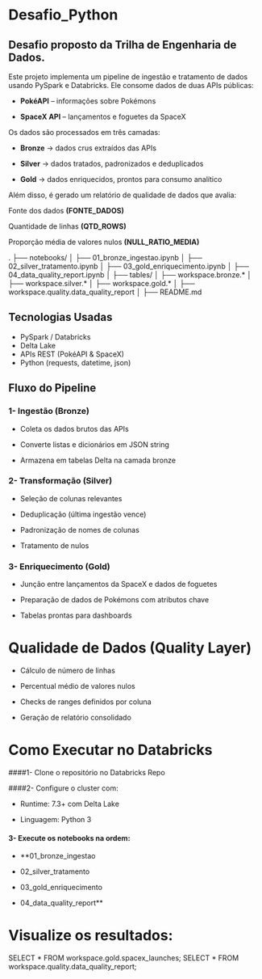 # Desafio_Python
## Desafio proposto da Trilha de Engenharia de Dados.

Este projeto implementa um pipeline de ingestão e tratamento de dados usando PySpark e Databricks.
Ele consome dados de duas APIs públicas:

- **PokéAPI**
 – informações sobre Pokémons

- **SpaceX API**
 – lançamentos e foguetes da SpaceX

Os dados são processados em três camadas:

- **Bronze** → dados crus extraídos das APIs

- **Silver** → dados tratados, padronizados e deduplicados

- **Gold** → dados enriquecidos, prontos para consumo analítico

Além disso, é gerado um relatório de qualidade de dados que avalia:

Fonte dos dados **(FONTE_DADOS)**

Quantidade de linhas **(QTD_ROWS)**

Proporção média de valores nulos **(NULL_RATIO_MEDIA)**

.
├── notebooks/
│   ├── 01_bronze_ingestao.ipynb
│   ├── 02_silver_tratamento.ipynb
│   ├── 03_gold_enriquecimento.ipynb
│   ├── 04_data_quality_report.ipynb
│
├── tables/
│   ├── workspace.bronze.*
│   ├── workspace.silver.*
│   ├── workspace.gold.*
│   ├── workspace.quality.data_quality_report
│
├── README.md

## Tecnologias Usadas

- PySpark / Databricks
- Delta Lake
- APIs REST (PokéAPI & SpaceX)
- Python (requests, datetime, json)

## Fluxo do Pipeline

###  1- Ingestão (Bronze)

- Coleta os dados brutos das APIs

- Converte listas e dicionários em JSON string

- Armazena em tabelas Delta na camada bronze

### 2- Transformação (Silver)

- Seleção de colunas relevantes

- Deduplicação (última ingestão vence)

- Padronização de nomes de colunas

- Tratamento de nulos

### 3- Enriquecimento (Gold)

- Junção entre lançamentos da SpaceX e dados de foguetes

- Preparação de dados de Pokémons com atributos chave

- Tabelas prontas para dashboards

# Qualidade de Dados (Quality Layer)

- Cálculo de número de linhas

- Percentual médio de valores nulos
 
- Checks de ranges definidos por coluna
 
- Geração de relatório consolidado

# Como Executar no Databricks

####1- Clone o repositório no Databricks Repo

####2- Configure o cluster com:

- Runtime: 7.3+ com Delta Lake

- Linguagem: Python 3

#### 3- Execute os notebooks na ordem:

- **01_bronze_ingestao

- 02_silver_tratamento

- 03_gold_enriquecimento

- 04_data_quality_report**

# Visualize os resultados:
SELECT * FROM workspace.gold.spacex_launches;
SELECT * FROM workspace.quality.data_quality_report;
